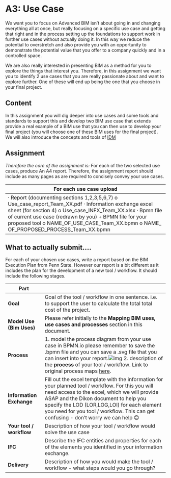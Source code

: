 # A3: Use Case
We want you to focus on Advanced BIM isn’t about going in and changing everything all at once, but really focusing on a specific use case and getting that right and in the process setting up the foundations to support work in further use cases without actually doing it. In this way we reduce the potential to overstretch and also provide you with an opportunity to demonstrate the potential value that you offer to a company quickly and in a controlled space. 

We are also really interested in presenting BIM as a method for you to explore the things that interest you. Therefore, in this assignment we want you to identify 2 use cases that you are really passionate about and want to explore further. One of these will end up being the one that you choose in your final project.

## Content
In this assignment you will dig deeper into use cases and some tools and standards to support this and develop two BIM use case that extends provide a real example of a BIM use that you can then use to develop your final project (you will choose one of these BIM uses for the final project). We will also introduce the concepts and tools of [IDM](https://technical.buildingsmart.org/standards/information-delivery-manual/)

## Assignment
*Therefore the core of the assignment is:*  For each of the two selected use cases, produce An A4 report. Therefore, the assignment report should include as many pages as are required to concisely convey your use cases.

| For each use case upload                                     |
| ------------------------------------------------------------ |
| ·    Report (documenting sections 1,2,3,5,6,7)  o   Use_case_report_Team_XX.pdf  ·    Information exchange excel sheet (for section 4)  o   Use_case_INFX_Team_XX.xlsx  ·    Bpmn file of current use case (redrawn by you) + BPMN file for your proposed  tool   o   NAME_OF_USE_CASE_Team_XX.bpmn  o   NAME_ OF_PROPOSED_PROCESS_Team_XX.bpmn |

## What to actually submit….

For each of your chosen use cases, write a report based on the BIM Execution Plan from Penn State. However our report is a bit different as it includes the plan for the development of a new tool / workflow. It should include the following stages.

|Part|   |
|---|---|
|**Goal**|Goal of the tool / workflow in one sentence. i.e. to support the user to calculate the total total cost of the project.|
|**Model Use (Bim Uses)**|Please refer initially to the **Mapping BIM uses, use cases and processes** section in this document.|
|**Process**| 1. model the process diagram from your use case in BPMN.io please remember to save the .bpmn file and you can save a .svg file that you can insert into your report.![img](file:///C:/Users/ADMIN-~1/AppData/Local/Temp/msohtmlclip1/01/clip_image002.png) 2. description of the **process** of your tool / workflow. Link to original process maps [here](https://psu.pb.unizin.org/app/uploads/sites/189/2019/05/Template-Process-Maps-V2-0-MS-Powerpoint-Format.ppt).|
|**Information Exchange**| Fill out the excel template with the information for your planned tool / workflow. For this you will need access to the excel, which we will provide ASAP and the Dikon document to help you specify the LOD (LOR,LOG,LOI) for each element you need for you tool / workflow. This can get confusing - don’t worry we can help 😊|
|**Your tool / workflow**| Description of how your tool / workflow would solve the use case|
|**IFC**| Describe the IFC entities and properties for each of the elements you identified in your information exchange.|
|**Delivery**| Description of how you would make the tool / workflow - what steps would you go through? |   
